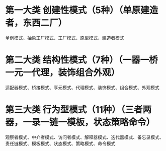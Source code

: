 # 第一大类 创建性模式（5种）（单原建造者，东西二厂）
单例模式、抽象工厂模式、工厂模式、原型模式、建造者模式

# 第二大类 结构性模式（7种）（一器一桥一元一代理，装饰组合外观）
适配器模式、桥接模式、享元模式、代理模式、装饰模式、组合模式、外观模式

# 第三大类 行为型模式（11种）（三者两器，一录一链一模板，状态策略命令）
观察者模式、中介者模式、访问者模式、解释器模式、迭代器模式、备忘录模式、责任链模式、模板模式、状态模式、策略模式、命令模式
